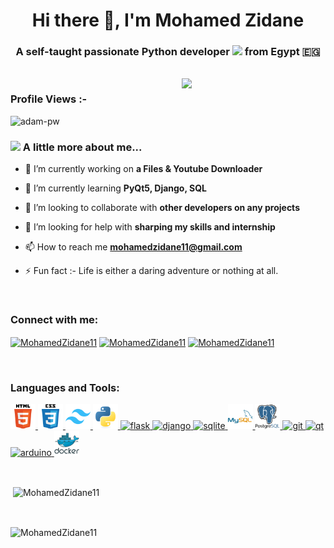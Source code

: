<!--
###Hi there  👋
**MohamedZidane11/MohamedZidane11** is a ✨ _special_ ✨ repository because its `README.md` (this file) appears on your GitHub profile.

Here are some ideas to get you started:

- 🔭 I’m currently working on ...
- 🌱 I’m currently learning ...
- 👯 I’m looking to collaborate on ...
- 🤔 I’m looking for help with ...
- 💬 Ask me about ...
- 📫 How to reach me: ...
- 😄 Pronouns: ...
- ⚡ Fun fact: ...
-->

<h1 align="center">Hi there 👋, I'm Mohamed Zidane </h1>
<h3 align="center">A self-taught passionate Python developer <img src="https://media.giphy.com/media/WUlplcMpOCEmTGBtBW/giphy.gif" width="30"> from Egypt 🇪🇬 </h3>

<br>

<img align='right' src="https://media.giphy.com/media/M9gbBd9nbDrOTu1Mqx/giphy.gif" width="230">

<p align="right"> <h3>Profile Views :-</h3> <img src="https://komarev.com/ghpvc/?username=MohamedZidane11&label=Profile%20views&color=0e75b6&style=flat"
    alt="adam-pw" />

<br>

### <img src="https://media.giphy.com/media/VgCDAzcKvsR6OM0uWg/giphy.gif" width="50"> A little more about me...

- 🔭 I’m currently working on **a Files & Youtube Downloader**

- 🌱 I’m currently learning **PyQt5, Django, SQL**

- 👯 I’m looking to collaborate with **other developers on any projects**

- 🤝 I’m looking for help with **sharping my skills and internship**

- 📫 How to reach me **mohamedzidane11@gmail.com**

- ⚡ Fun fact :- Life is either a daring adventure or nothing at all.

<br>

<h3 align="left">Connect with me:</h3>
<p align="left">
  <a href="https://www.linkedin.com/in/mohamed-zidane-8884b7264" target="blank"><img align="center"
      src="https://s3.gifyu.com/images/icons8-linkedin-circled.gif"
      alt="MohamedZidane11" height="40" width="40" /></a>
  <a href="https://www.facebook.com/mohamed.zidane.1654/" target="blank"><img align="center"
      src="https://s9.gifyu.com/images/icons8-facebook-circled.gif"
      alt="MohamedZidane11" height="40" width="40" /></a>
  <a href="https://github.com/MohamedZidane11" target="blank"><img align="center"
      src="https://s9.gifyu.com/images/icons8-github.gif"
      alt="MohamedZidane11" height="40" width="40" /></a>
</p>

<!-- 
<h3 align="left">Connect with me:</h3>
<p align="left">
  <a href="#" target="blank"><img align="center"
      src="https://raw.githubusercontent.com/rahuldkjain/github-profile-readme-generator/master/src/images/icons/Social/linked-in-alt.svg"
      alt="MohamedZidane11" height="30" width="40" /></a>
  <a href="#" target="blank"><img align="center"
      src="https://raw.githubusercontent.com/rahuldkjain/github-profile-readme-generator/master/src/images/icons/Social/facebook.svg"
      alt="MohamedZidane11" height="30" width="40" /></a>
</p>
-->

<br>

<h3 align="left">Languages and Tools:</h3>
<p align="left"> 
<a href="https://www.w3.org/html/" target="_blank" rel="noreferrer"> <img src="https://raw.githubusercontent.com/devicons/devicon/master/icons/html5/html5-original-wordmark.svg" alt="html5" width="40" height="40"/> </a>
<a href="https://www.w3schools.com/css/" target="_blank" rel="noreferrer"> <img src="https://raw.githubusercontent.com/devicons/devicon/master/icons/css3/css3-original-wordmark.svg" alt="css3" width="40" height="40"/> </a>
<a href="https://tailwindcss.com/" target="_blank" rel="noreferrer"> <img src="https://github.com/devicons/devicon/blob/master/icons/tailwindcss/tailwindcss-original.svg" alt="tailwind" width="40" height="40"/> </a>
<a href="https://www.python.org" target="_blank" rel="noreferrer"> <img src="https://raw.githubusercontent.com/devicons/devicon/master/icons/python/python-original.svg" alt="python" width="40" height="40"/> </a>
<a href="https://flask.palletsprojects.com/" target="_blank" rel="noreferrer"> <img src="https://www.vectorlogo.zone/logos/pocoo_flask/pocoo_flask-icon.svg" alt="flask" width="40" height="40"/> </a>
<a href="https://www.djangoproject.com/" target="_blank" rel="noreferrer"> <img src="https://cdn.worldvectorlogo.com/logos/django.svg" alt="django" width="40" height="40"/> </a>
<a href="https://www.sqlite.org/" target="_blank" rel="noreferrer"> <img src="https://www.vectorlogo.zone/logos/sqlite/sqlite-icon.svg" alt="sqlite" width="40" height="40"/> </a>
<a href="https://www.mysql.com/" target="_blank" rel="noreferrer"> <img src="https://raw.githubusercontent.com/devicons/devicon/master/icons/mysql/mysql-original-wordmark.svg" alt="mysql" width="40" height="40"/> </a>
<a href="https://www.postgresql.org" target="_blank" rel="noreferrer"> <img src="https://raw.githubusercontent.com/devicons/devicon/master/icons/postgresql/postgresql-original-wordmark.svg" alt="postgresql" width="40" height="40"/> </a>
<a href="https://git-scm.com/" target="_blank" rel="noreferrer"> <img src="https://www.vectorlogo.zone/logos/git-scm/git-scm-icon.svg" alt="git" width="40" height="40"/> </a>
<a href="https://www.qt.io/" target="_blank" rel="noreferrer"> <img src="https://upload.wikimedia.org/wikipedia/commons/0/0b/Qt_logo_2016.svg" alt="qt" width="40" height="40"/> </a>
<a href="https://www.arduino.cc/" target="_blank" rel="noreferrer"> <img src="https://cdn.worldvectorlogo.com/logos/arduino-1.svg" alt="arduino" width="40" height="40"/> </a>
<a href="https://www.docker.com/" target="_blank" rel="noreferrer"> <img src="https://raw.githubusercontent.com/devicons/devicon/master/icons/docker/docker-original-wordmark.svg" alt="docker" width="40" height="40"/> </a>
</p>

<br>

<p>&nbsp;<img align="center" src="https://github-readme-stats.vercel.app/api?username=MohamedZidane11&show_icons=true&theme=radical"
    alt="MohamedZidane11" /></p>

<br>

<p><img align="center" src="https://github-readme-streak-stats.herokuapp.com/?user=MohamedZidane11&theme=monokai&background=0d1117&date_format=M%20j%5B%2C%20Y%5D" alt="MohamedZidane11" /></p>
